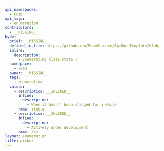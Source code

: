 ```yaml
---
api_namespaces:
  - Foam
api_tags:
  - enumeration
contributors:
  - __MISSING__
hyde:
  brief: __MISSING__
  defined_in_file: https://github.com/FoamScience/ApiDocsTemplate/blob/main/code/sampleClass/sampleClass.H
  inline:
    description:
      - Enumerating class state !
  namespace:
    - Foam
  owner: __MISSING__
  tags:
    - enumeration
  values:
    - description: __INLINED__
      inline:
        description:
          - When it hasn't benn changed for a while
      name: stable
    - description: __INLINED__
      inline:
        description:
          - Actively under development
      name: dev
layout: enumeration
title: picker
---
```

